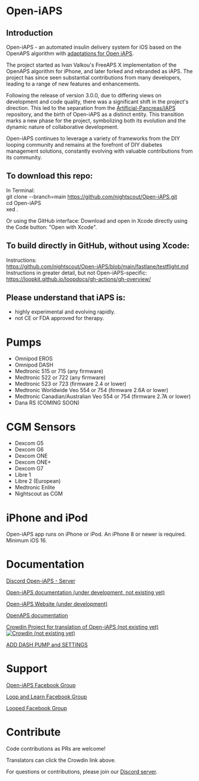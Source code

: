 # Open-iAPS

## Introduction

Open-iAPS - an automated insulin delivery system for iOS based on the OpenAPS algorithm with [adaptations for Open iAPS](https://github.com/nightscout/open-iaps-oref).

The project started as Ivan Valkou's FreeAPS X implementation of the OpenAPS algorithm for iPhone, and later forked and rebranded as iAPS.
The project has since seen substantial contributions from many developers, leading to a range of new features and enhancements.

Following the release of version 3.0.0, due to differing views on development and code quality, there was a significant shift in the project's direction. This led to the separation from the [Artificial-Pancreas/iAPS](https://github.com/Artificial-Pancreas/iAPS) repository, and the birth of Open-iAPS as a distinct entity. This transition marks a new phase for the project, symbolizing both its evolution and the dynamic nature of collaborative development.

Open-iAPS continues to leverage a variety of frameworks from the DIY looping community and remains at the forefront of DIY diabetes management solutions, constantly evolving with valuable contributions from its community.

## To download this repo:

In Terminal:  
git clone --branch=main https://github.com/nightscout/Open-iAPS.git  
cd Open-iAPS  
xed .

Or using the GitHub interface:
Download and open in Xcode directly using the Code button: "Open with Xcode".

## To build directly in GitHub, without using Xcode:

Instructions:  
https://github.com/nightscout/Open-iAPS/blob/main/fastlane/testflight.md   
Instructions in greater detail, but not Open-iAPS-specific:  
https://loopkit.github.io/loopdocs/gh-actions/gh-overview/

## Please understand that iAPS is:
- highly experimental and evolving rapidly.
- not CE or FDA approved for therapy.

# Pumps

- Omnipod EROS
- Omnipod DASH
- Medtronic 515 or 715 (any firmware)
- Medtronic 522 or 722 (any firmware)
- Medtronic 523 or 723 (firmware 2.4 or lower)
- Medtronic Worldwide Veo 554 or 754 (firmware 2.6A or lower)
- Medtronic Canadian/Australian Veo 554 or 754 (firmware 2.7A or lower)
- Dana RS (COMING SOON)

# CGM Sensors

- Dexcom G5  
- Dexcom G6   
- Dexcom ONE
- Dexcom ONE+   
- Dexcom G7   
- Libre 1   
- Libre 2 (European)
- Medtronic Enlite
- Nightscout as CGM

# iPhone and iPod

Open-iAPS app runs on iPhone or iPod. An iPhone 8 or newer is required. Minimum iOS 16.

# Documentation

[Discord Open-iAPS - Server ](https://discord.gg/dbe5Twav8D)

[Open-iAPS documentation (under development, not existing yet)](https://open-iaps.readthedocs.io/en/latest/)

[Open-iAPS Website (under development)](https://iaps-app.org)

[OpenAPS documentation](https://openaps.readthedocs.io/en/latest/)

[Crowdin Project for translation of Open-iAPS (not existing yet)](https://crowdin.com/project/open-iaps)  
[![Crowdin (not existing yet)](https://badges.crowdin.net/iaps/localized.svg)](https://crowdin.com/project/open-iaps)

[ADD DASH PUMP and SETTINGS](https://loopkit.github.io/loopdocs/loop-3/omnipod/)

# Support

[Open-iAPS Facebook Group](https://m.facebook.com/groups/1351938092206709/)

[Loop and Learn Facebook Group](https://m.facebook.com/groups/LOOPandLEARN/)

[Looped Facebook Group](https://m.facebook.com/groups/TheLoopedGroup/)

# Contribute

Code contributions as PRs are welcome!

Translators can click the Crowdin link above.

For questions or contributions, please join our [Discord server](https://discord.gg/dbe5Twav8D).
